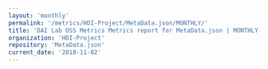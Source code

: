 ```yaml
---
layout: 'monthly'
permalink: '/metrics/HDI-Project/MetaData.json/MONTHLY/'
title: 'DAI Lab OSS Metrics Metrics report for MetaData.json | MONTHLY-REPORT-2018-11-02'
organization: 'HDI-Project'
repository: 'MetaData.json'
current_date: '2018-11-02'
---
```

